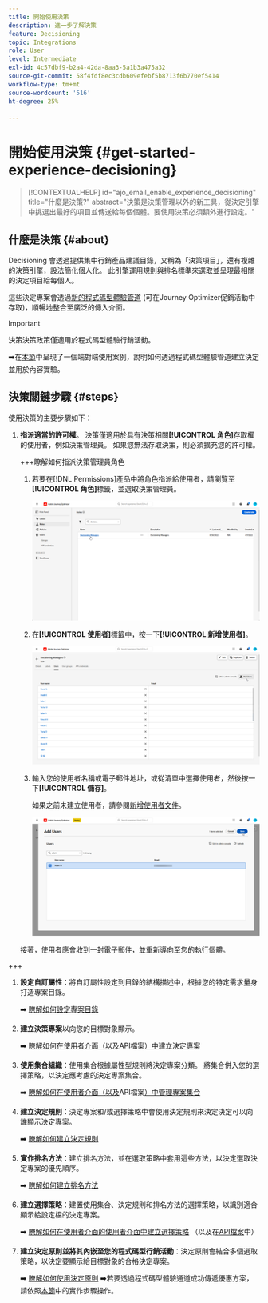 ```yaml
---
title: 開始使用決策
description: 進一步了解決策
feature: Decisioning
topic: Integrations
role: User
level: Intermediate
exl-id: 4c57dbf9-b2a4-42da-8aa3-5a1b3a475a32
source-git-commit: 58f4fdf8ec3cdb609efebf5b8713f6b770ef5414
workflow-type: tm+mt
source-wordcount: '516'
ht-degree: 25%

---
```


# 開始使用決策 {#get-started-experience-decisioning}

>[!CONTEXTUALHELP]
>id="ajo_email_enable_experience_decisioning"
>title="什麼是決策?"
>abstract="決策是決策管理以外的新工具，從決定引擎中挑選出最好的項目並傳送給每個個體。要使用決策必須額外進行設定。"

## 什麼是決策 {#about}

Decisioning 會透過提供集中行銷產品建議目錄，又稱為「決策項目」，還有複雜的決策引擎，設法簡化個人化。 此引擎運用規則與排名標準來選取並呈現最相關的決定項目給每個人。

這些決定專案會透過[新的程式碼型體驗管道](../code-based/get-started-code-based.md) (可在Journey Optimizer促銷活動中存取)，順暢地整合至廣泛的傳入介面。

>[!IMPORTANT]
>
>決策決策政策僅適用於程式碼型體驗行銷活動。

➡️在[本節](experience-decisioning-uc.md)中呈現了一個端對端使用案例，說明如何透過程式碼型體驗管道建立決定並用於內容實驗。

## 決策關鍵步驟 {#steps}

使用決策的主要步驟如下：

1. **指派適當的許可權**。 決策僅適用於具有決策相關&#x200B;**[!UICONTROL 角色]**&#x200B;存取權的使用者，例如決策管理員。 如果您無法存取決策，則必須擴充您的許可權。

   +++瞭解如何指派決策管理員角色

   1. 若要在[!DNL Permissions]產品中將角色指派給使用者，請瀏覽至&#x200B;**[!UICONTROL 角色]**&#x200B;標籤，並選取決策管理員。

      ![](assets/decision_permission_1.png)

   1. 在&#x200B;**[!UICONTROL 使用者]**&#x200B;標籤中，按一下&#x200B;**[!UICONTROL 新增使用者]**。

      ![](assets/decision_permission_2.png)

   1. 輸入您的使用者名稱或電子郵件地址，或從清單中選擇使用者，然後按一下&#x200B;**[!UICONTROL 儲存]**。

      如果之前未建立使用者，請參閱[新增使用者文件](https://experienceleague.adobe.com/zh-hant/docs/experience-platform/access-control/ui/users)。

      ![](assets/decision_permission_3.png)

   接著，使用者應會收到一封電子郵件，並重新導向至您的執行個體。

+++

1. **設定自訂屬性**：將自訂屬性設定到目錄的結構描述中，根據您的特定需求量身打造專案目錄。

   ➡️ [瞭解如何設定專案目錄](catalogs.md)

1. **建立決策專案**&#x200B;以向您的目標對象顯示。

   ➡️ [瞭解如何在使用者介面（以及](items.md)API檔案[）中建立決定專案](api-reference/decisions-items/create.md)

1. **使用集合組織**：使用集合根據屬性型規則將決定專案分類。 將集合併入您的選擇策略，以決定應考慮的決定專案集合。

   ➡️ [瞭解如何在使用者介面（以及](collections.md)API檔案[）中管理專案集合](api-reference/items-collections/create.md)

1. **建立決定規則**：決定專案和/或選擇策略中會使用決定規則來決定決定可以向誰顯示決定專案。

   ➡️ [瞭解如何建立決定規則](rules.md)

1. **實作排名方法**：建立排名方法，並在選取策略中套用這些方法，以決定選取決定專案的優先順序。

   ➡️ [瞭解如何建立排名方法](ranking/ranking.md)

1. **建立選擇策略**：建置使用集合、決定規則和排名方法的選擇策略，以識別適合顯示給設定檔的決定專案。

   ➡️ [瞭解如何在使用者介面的使用者介面中建立選擇策略](selection-strategies.md) （以及在[API檔案](api-reference/selection-strategies/create.md)中）

1. **建立決定原則並將其內嵌至您的程式碼型行銷活動**：決定原則會結合多個選取策略，以決定要顯示給目標對象的合格決定專案。

   ➡️ [瞭解如何使用決定原則](create-decision.md)
➡️若要透過程式碼型體驗通道成功傳遞優惠方案，請依照[本節](../code-based/code-based-implementation-samples.md)中的實作步驟操作。

